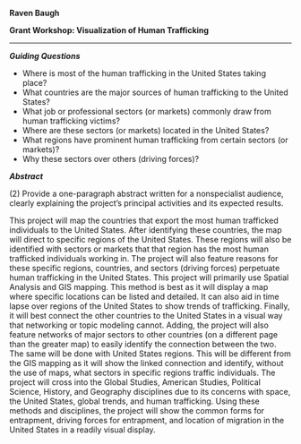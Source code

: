 **Raven Baugh**

**Grant Workshop: Visualization of Human Trafficking**

----------------------------------------------

***Guiding Questions***

  * Where is most of the human trafficking in the United States taking place?
  * What countries are the major sources of human trafficking to the United States?
  * What job or professional sectors (or markets) commonly draw from human trafficking victims?
  * Where are these sectors (or markets) located in the United States?
  * What regions have prominent human trafficking from certain sectors (or markets)? 
  * Why these sectors over others (driving forces)? 

***Abstract***

(2) Provide a one-paragraph abstract written for a nonspecialist audience, clearly explaining the project’s principal activities and its expected results.

This project will map the countries that export the most human trafficked individuals to the United States. After identifying these countries, the map will direct to specific regions of the United States. These regions will also be identified with sectors or markets that that region has the most human trafficked individuals working in. The project will also feature reasons for these specific regions, countries, and sectors (driving forces) perpetuate human trafficking in the United States. This project will primarily use Spatial Analysis and GIS mapping. This method is best as it will display a map where specific locations can be listed and detailed. It can also aid in time lapse over regions of the United States to show trends of trafficking. Finally, it will best connect the other countries to the United States in a visual way that networking or topic modeling cannot. Adding, the project will also feature networks of major sectors to other countries (on a different page than the greater map) to easily identify the connection between the two. The same will be done with United States regions. This will be different from the GIS mapping as it will show the linked connection and identify, without the use of maps, what sectors in specific regions traffic individuals. The project will cross into the Global Studies, American Studies, Political Science, History, and Geography disciplines due to its concerns with space, the United States, global trends, and human trafficking. Using these methods and disciplines, the project will show the common forms for entrapment, driving forces for entrapment, and location of migration in the United States in a readily visual display. 


